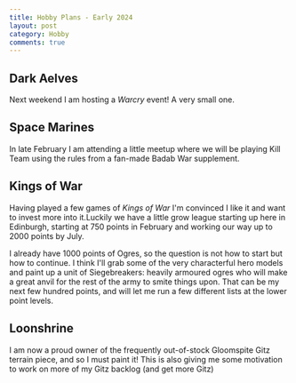 ```yaml
---
title: Hobby Plans - Early 2024
layout: post
category: Hobby
comments: true
---
```


## Dark Aelves

Next weekend I am hosting a *Warcry* event! A very small one.

## Space Marines

In late February I am attending a little meetup where we will be playing Kill Team using the rules from a fan-made Badab War supplement.

## Kings of War

Having played a few games of *Kings of War* I'm convinced I like it and want to invest more into it.Luckily we have a little grow league starting up here in Edinburgh, starting at 750 points in February and working our way up to 2000 points by July. 

I already have 1000 points of Ogres, so the question is not how to start but how to continue. I think I'll grab some of the very characterful hero models and paint up a unit of Siegebreakers: heavily armoured ogres who will make a great anvil for the rest of the army to smite things upon. That can be my next few hundred points, and will let me run a few different lists at the lower point levels.

## Loonshrine

I am now a proud owner of the frequently out-of-stock Gloomspite Gitz terrain piece, and so I must paint it! This is also giving me some motivation to work on more of my Gitz backlog (and get more Gitz)